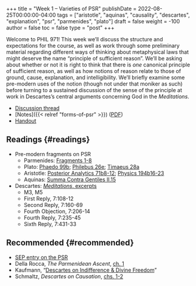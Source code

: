 +++
title = "Week 1 – Varieties of PSR"
publishDate = 2022-08-25T00:00:00-04:00
tags = ["aristotle", "aquinas", "causality", "descartes", "explanation", "psr", "parmenides", "plato"]
draft = false
weight = -100
author = false
toc = false
type = "post"
+++

Welcome to PHIL 971! This week we&rsquo;ll discuss the structure and expectations for
the course, as well as work through some preliminary material regarding
different ways of thinking about metaphysical laws that might deserve the name
&ldquo;principle of sufficient reason&rdquo;. We&rsquo;ll be asking about whether or not it is
right to think that there is _one_ canonical principle of sufficient reason, as
well as how notions of reason relate to those of ground, cause, explanation, and
intelligibility. We&rsquo;ll briefly examine some pre-modern uses of the notion
(though not under that moniker as such) before turning to a sustained discussion
of the sense of the principle at work in Descartes&rsquo;s central arguments
concerning God in the _Meditations_.

-   [Discussion thread](https://discord.com/channels/1006739669842673674/1006739802193920061)
-   [Notes]({{< relref "forms-of-psr" >}}) ([PDF](/materials/handouts/forms-of-psr.pdf))
-   [Handout](/materials/handouts/week-1-handout.pdf)


## Readings {#readings}

-   Pre-modern fragments on PSR
    -   Parmenides: [Fragments 1-8](/materials/readings/parmenides-1-8.pdf)
    -   Plato: [Phaedo 99b](/materials/readings/plato-phaedo-x.pdf); [Philebus 26e](/materials/readings/plato-philebus-x.pdf); [Timaeus 28a](/materials/readings/plato-timaeus-x.pdf)
    -   Aristotle: [Posterior Analytics 71b8-12](/materials/readings/aristotle-pa-ii.pdf); [Physics 194b16-23](/materials/readings/aristotle-physics-ii.pdf)
    -   Aquinas: [Summa Contra Gentiles II.15](/materials/readings/aquinas-scg-ii-15.pdf)
-   Descartes: [_Meditations_, excerpts](/materials/readings/descartes-med-or.pdf)
    -   M3, M5
    -   First Reply, 7:108-12
    -   Second Reply, 7:160-69
    -   Fourth Objection, 7:206-14
    -   Fourth Reply, 7:235-45
    -   Sixth Reply, 7:431-33


## Recommended {#recommended}

-   [SEP entry on the PSR](https://plato.stanford.edu/entries/sufficient-reason/)
-   Della Rocca, _The Parmenidean Ascent_, [ch. 1](/materials/readings/dellarocca-ch1.pdf)
-   Kaufmann, &ldquo;[Descartes on Indifference &amp; Divine Freedom](/materials/readings/kaufmann-will.pdf)&rdquo;
-   Schmaltz, _Descartes on Causation_, [chs. 1-2](/materials/readings/schmaltz-chs1-2.pdf)
